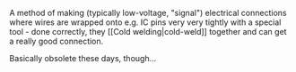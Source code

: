 A method of making (typically low-voltage, "signal") electrical connections where wires are wrapped onto e.g. IC pins very very tightly with a special tool - done correctly, they [[Cold welding|cold-weld]] together and can get a really good connection.

Basically obsolete these days, though...
